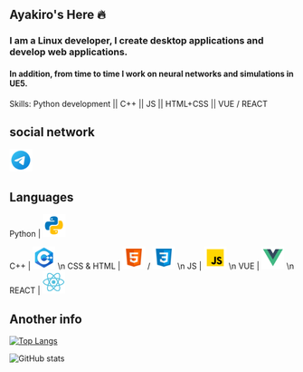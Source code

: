 ## Ayakiro's Here 🔥
### I am a Linux developer, I create desktop applications and develop web applications.
#### In addition, from time to time I work on neural networks and simulations in UE5.

Skills: Python development || C++ || JS || HTML+CSS || VUE / REACT 


## social network
<a href="https://t.me/Ayakiro">
  <img src="image.png" width="40" height="40" alt="Telegram">
</a>

## Languages
<p> Python |  <img src="python.svg" width="40" height="40" alt="python"> </p> 
C++ |  <img src="cpp.svg" width="40" height="40" alt="python"> \n
CSS & HTML |  <img src="html.svg" width="40" height="40" alt="python"> / <img src="css.svg" width="40" height="40" alt="python"> \n
JS |  <img src="js.svg" width="40" height="40" alt="python"> \n
VUE |  <img src="vue.svg" width="40" height="40" alt="python"> \n
REACT |  <img src="react.svg" width="40" height="40" alt="python">


## Another info
[![Top Langs](https://github-readme-stats.vercel.app/api/top-langs/?username=1Ayakiro1)](https://github.com/anuraghazra/github-readme-stats)

![GitHub stats](https://github-readme-stats.vercel.app/api?username=1Ayakiro1&show_icons=true)  

